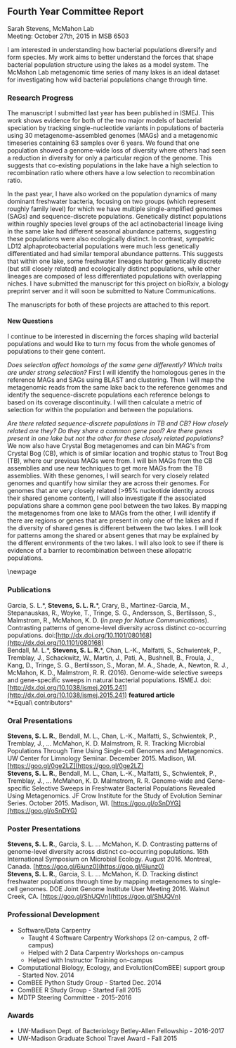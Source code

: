 ## Fourth Year Committee Report
Sarah Stevens, McMahon Lab  
Meeting: October 27th, 2015 in MSB 6503  

I am interested in understanding how bacterial populations diversify and form species.
My work aims to better understand the forces that shape bacterial population structure using the lakes as a model system.
The McMahon Lab metagenomic time series of many lakes is an ideal dataset for investigating how wild bacterial populations change through time.

### Research Progress
The manuscript I submitted last year has been published in ISMEJ.
This work shows evidence for both of the two major models of bacterial speciation by tracking single-nucleotide variants in populations of bacteria using 30 metagenome-assembled genomes (MAGs) and a metagenomic timeseries containing 63 samples over 6 years.
We found that one population showed a genome-wide loss of diversity where others had seen a reduction in diversity for only a particular region of the genome.
This suggests that co-existing populations in the lake have a high selection to recombination ratio where others have a low selection to recombination ratio.  

In the past year, I have also worked on the population dynamics of many dominant freshwater bacteria, focusing on two groups (which represent roughly family level) for which we have multiple single-amplified genomes (SAGs) and sequence-discrete populations.
Genetically distinct populations within roughly species level groups of the acI actinobacterial lineage living in the same lake had different seasonal abundance patterns, suggesting these populations were also ecologically distinct.
In contrast, sympatric LD12 alphaproteobacterial populations were much less genetically differentiated and had similar temporal abundance patterns. This suggests that within one lake, some freshwater lineages harbor genetically discrete (but still closely related) and ecologically distinct populations, while other lineages are composed of less differentiated populations with overlapping niches.
I have submitted the manuscript for this project on bioRxiv, a biology preprint server and it will soon be submitted to Nature Communications.  

The manuscripts for both of these projects are attached to this report.


#### New Questions
I continue to be interested in discerning the forces shaping wild bacterial populations and would like to turn my focus from the whole genomes of populations to their gene content.

*Does selection affect homologs of the same gene differently?  Which traits are under strong selection?*
First I will identify the homologous genes in the reference MAGs and SAGs using BLAST and clustering.
Then I will map the metagenomic reads from the same lake back to the reference genomes and identify the sequence-discrete populations each reference belongs to based on its coverage discontinuity.
I will then calculate a metric of selection for within the population and between the populations. <!-- FINISH THIS -->

*Are there related sequence-discrete populations in TB and CB?  How closely related are they?  Do they share a common gene pool?  Are there genes present in one lake but not the other for these closely related populations?*
We now also have Crystal Bog metagenomes and can bin MAG's from Crystal Bog (CB), which is of similar location and trophic status to Trout Bog (TB), where our previous MAGs were from.
I will bin MAGs from the CB assemblies and use new techniques to get more MAGs from the TB assemblies.
With these genomes, I will search for very closely related genomes and quantify how similar they are across their genomes.
For genomes that are very closely related (>95% nucleotide identity across their shared genome content), I will also investigate if the associated populations share a common gene pool between the two lakes.
By mapping the metagenomes from one lake to MAGs from the other, I will identify if there are regions or genes that are present in only one of the lakes and if the diversity of shared genes is different between the two lakes.
I will look for patterns among the shared or absent genes that may be explained by the different environments of the two lakes.
I will also look to see if there is evidence of a barrier to recombination between these allopatric populations.

\newpage

### Publications
Garcia, S. L.\*, **Stevens, S. L. R.**\*, Crary, B., Martinez-Garcia, M., Stepanauskas, R., Woyke, T., Tringe, S. G., Andersson, S., Bertilsson, S., Malmstrom, R.,  McMahon, K. D. (_in prep for Nature Communications_). Contrasting patterns of genome-level diversity across distinct co-occurring populations. doi:[http://dx.doi.org/10.1101/080168](http://dx.doi.org/10.1101/080168)  
Bendall, M. L.\*, **Stevens, S. L. R.**\*, Chan, L.-K., Malfatti, S., Schwientek, P., Tremblay, J., Schackwitz, W., Martin, J., Pati, A., Bushnell, B., Froula, J., Kang, D., Tringe, S. G., Bertilsson, S., Moran, M. A., Shade, A., Newton, R. J., McMahon, K. D., Malmstrom, R. R. (2016). Genome-wide selective sweeps and gene-specific sweeps in natural bacterial populations. ISMEJ. doi:[http://dx.doi.org/10.1038/ismej.2015.241](http://dx.doi.org/10.1038/ismej.2015.241) **featured article**  
^\*Equal\ contributors^

### Oral Presentations
**Stevens, S. L. R.**, Bendall, M. L., Chan, L.-K., Malfatti, S., Schwientek, P., Tremblay, J., ...  McMahon, K. D. Malmstrom, R. R. Tracking Microbial Populations Through Time Using Single-cell Genomes and Metagenomics. UW Center for Limnology Seminar. December 2015. Madison, WI. [https://goo.gl/0ge2LZ](https://goo.gl/0ge2LZ)  
**Stevens, S. L. R.**, Bendall, M. L., Chan, L.-K., Malfatti, S., Schwientek, P., Tremblay, J., ...  McMahon, K. D. Malmstrom, R. R. Genome-wide and Gene-specific Selective Sweeps in Freshwater Bacterial Populations Revealed Using Metagenomics. JF Crow Institute for the Study of Evolution Seminar Series. October 2015. Madison, WI. [https://goo.gl/oSnDYG](https://goo.gl/oSnDYG)  


### Poster Presentations
**Stevens, S. L. R.**, Garcia, S. L. ...  McMahon, K. D. Contrasting patterns of genome-level diversity across distinct co-occurring populations. 16th International Symposium on Microbial Ecology. August 2016. Montreal, Canada. [https://goo.gl/6iunz0](https://goo.gl/6iunz0)  
**Stevens, S. L. R.**, Garcia, S. L. ...  McMahon, K. D. Tracking distinct freshwater populations through time by mapping metagenomes to single-cell genomes. DOE Joint Genome Institute User Meeting 2016. Walnut Creek, CA. [https://goo.gl/ShUQVn](https://goo.gl/ShUQVn)  


### Professional Development
* Software/Data Carpentry
    + Taught 4 Software Carpentry Workshops (2 on-campus, 2 off-campus)
    + Helped with 2 Data Carpentry Workshops on-campus
    + Helped with Instructor Training on-campus
* Computational Biology, Ecology, and Evolution(ComBEE) support group - Started Nov. 2014
* ComBEE Python Study Group - Started Dec. 2014
* ComBEE R Study Group - Started Fall 2015
* MDTP Steering Committee - 2015-2016

### Awards
* UW-Madison Dept. of  Bacteriology Betley-Allen Fellowship - 2016-2017
* UW-Madison Graduate School Travel Award - Fall 2015